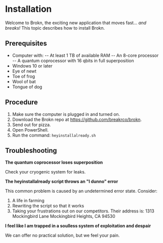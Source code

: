 # Installation

Welcome to Brokn, the exciting new application that moves fast...
_and breaks!_ This topic describes how to install Brokn.

## Prerequisites

- Computer with:
  -- At least 1 TB of available RAM
  -- An 8-core processor
  -- A quantum coprocessor with 16 qbits in full superposition
- Windows 10 or later
- Eye of newt
- Toe of frog
- Wool of bat
- Tongue of dog

## Procedure

1. Make sure the computer is plugged in and turned on. 
2. Download the Brokn repo at https://github.com/breakrco/brokn.
3. Send out for pizza.
4. Open PowerShell.
5. Run the command: `heyinstallalready.sh` 

## Troubleshooting

**The quantum coprocessor loses superposition**

Check your cryogenic system for leaks.

**The heyinstallalready script throws an "I dunno" error**

This common problem is caused by an undetermined error state. Consider:
1. A life in farming
2. Rewriting the script so that it works
3. Taking your frustrations out on our competitors. Their address is: 
   1313 Mockingbird Lane
   Mockingbird Heights, CA 94530

**I feel like I am trapped in a soulless system of exploitation and despair**

We can offer no practical solution, but we feel your pain. 

